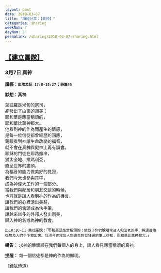 ```yaml
---
layout: post
date: 2018-03-07
title: "讀經分享：【真神】"
categories: sharing
weekNum: 7
dayNum: 3
permalink: /sharing/2018-03-07-sharing.html
---
```


## [【建立團隊】](/daily/2018-03-07-daily.html)


### 3月7日 真神

**讀經：`出埃及記 17:8-18:27`；`詩篇45`**

**默想：真神**

<pre>
葉忒羅是米甸的祭司，
卻發出了由衷的讚美：
耶和華是應當稱頌的，
耶和華比萬神都大。
他看到神的作為而產生的情感，
是每一位信徒都曾經歷的回應，
親眼看到神讓生命改變的福音，
就不會在真神與假神上再有誤會。
耶穌的門徒在耶路撒冷，
猶太全地、撒瑪利亞, 
直至世界的盡頭，
為福音的能力做美好的見證，
我們今天也參與其中，
成為神偉大工作的一個部分。
當我們與鄰居和朋友交談的時候， 
也許就是讓人看到神的作為的機會，
讓我們的心裡湧出美辭，
讓我們的舌頭成為快手筆，
讓越來越多的外邦人發出讚美，
歸入神的名成為神的教會。
</pre>

`出18:10-11 葉忒羅說：「耶和華是應當稱頌的；他救了你們脫離埃及人和法老的手，將這百姓從埃及人的手下救出來。我現今在埃及人向這百姓發狂傲的事上得知，耶和華比萬神都大。」`

**禱告：** 
求神的榮耀顯在我們每個人的身上，讓人看見應當稱頌的真神。

**提醒：** 
每一個信徒都是神的作為的顯明。

（錢斌傳道）

